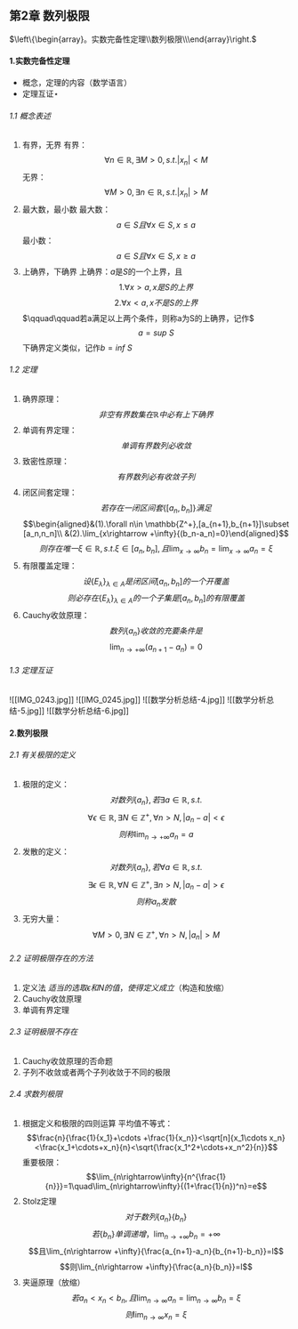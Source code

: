 ## 第2章 数列极限
$\left\{\begin{array}。实数完备性定理\\数列极限\\\end{array}\right.$
#### 1.实数完备性定理
- 概念，定理的内容（数学语言）
- 定理互证$\star$
###### 1.1 概念表述
1. 有界，无界
有界：$$\forall n\in \mathbb{R},\exists M>0,s.t.|x_n|<M$$
无界：$$\forall M>0,\exists n\in \mathbb{R},s.t.|x_n|>M$$
2. 最大数，最小数
最大数：$$a\in S且\forall x\in S,x\leq a$$
最小数：$$a\in S且\forall x\in S,x\geq a$$
3. 上确界，下确界
上确界：$a$是$S$的一个上界，且
$$1.\forall x>a,x是S的上界$$
$$2.\forall x<a,x不是S的上界$$
$\qquad\qquad若a满足以上两个条件，则称a为S的上确界，记作$
$$a=sup \ S$$
下确界定义类似，记作$b=inf\ S$
###### 1.2 定理
1. 确界原理：
$$非空有界数集在\mathbb{R}中必有上下确界$$
3. 单调有界定理：
$$单调有界数列必收敛$$
5. 致密性原理：
$$有界数列必有收敛子列$$
7. 闭区间套定理：
$$若存在一闭区间套\{[a_n,b_n]\}满足$$
$$\begin{aligned}&(1).\forall n\in \mathbb{Z^+},[a_{n+1},b_{n+1}]\subset [a_n,n_n]\\
&(2).\lim_{x\rightarrow +\infty}{(b_n-a_n)=0}\end{aligned}$$
$$则存在唯一\xi \in \mathbb{R},s.t.\xi\in[a_n,b_n],且\lim_{x\rightarrow\infty}{b_n}=\lim_{x\rightarrow\infty}{a_n}=\xi$$
1. 有限覆盖定理：
$$设\{E_\lambda\}_{\lambda\in A}是闭区间[a_n,b_n]的一个开覆盖$$
$$则必存在\{E_\lambda\}_{\lambda\in A}的一个子集是[a_n,b_n]的有限覆盖$$
1. Cauchy收敛原理：
$$数列\{a_n\}收敛的充要条件是$$
$$\lim_{n\rightarrow+\infty}{(a_{n+1}-a_n)}=0$$
###### 1.3 定理互证
![[IMG_0243.jpg]]
![[IMG_0245.jpg]]
![[数学分析总结-4.jpg]]
![[数学分析总结-5.jpg]]
![[数学分析总结-6.jpg]]
#### 2.数列极限
###### 2.1 有关极限的定义
1. 极限的定义：
$$对数列\{a_n\},若\exists a\in \mathbb{R},s.t.$$
$$\forall \epsilon\in\mathbb{R},\exists N\in\mathbb{Z^+},\forall n>N,|a_n-a|<\epsilon $$
$$则称\lim_{n\rightarrow +\infty}{a_n=a}$$
1. 发散的定义：
$$对数列\{a_n\},若\forall a\in \mathbb{R},s.t.$$
$$\exists \epsilon\in\mathbb{R},\forall N\in\mathbb{Z^+},\exists n>N,|a_n-a|>\epsilon $$
$$则称{a_n}发散$$
1. 无穷大量：
$$\forall M>0,\exists N\in \mathbb{Z^+},\forall n>N,|a_n|>M$$
###### 2.2 证明极限存在的方法
1. 定义法
$适当的选取\epsilon 和N的值，使得定义成立$（构造和放缩）
3. Cauchy收敛原理
4. 单调有界定理
###### 2.3 证明极限不存在
1. Cauchy收敛原理的否命题
2. 子列不收敛或者两个子列收敛于不同的极限
###### 2.4 求数列极限
1. 根据定义和极限的四则运算
平均值不等式：
$$\frac{n}{\frac{1}{x_1}+\cdots +\frac{1}{x_n}}<\sqrt[n]{x_1\cdots x_n}<\frac{x_1+\cdots+x_n}{n}<\sqrt{\frac{x_1^2+\cdots+x_n^2}{n}}$$
重要极限：
$$\lim_{n\rightarrow\infty}{n^{\frac{1}{n}}}=1\quad\lim_{n\rightarrow\infty}{(1+\frac{1}{n})^n}=e$$
2. Stolz定理
$$对于数列\{a_n\}\{b_n\}$$
$$若\{b_n\}单调递增，\lim_{n\rightarrow +\infty}{b_n}=+\infty $$
$$且\lim_{n\rightarrow +\infty}{\frac{a_{n+1}-a_n}{b_{n+1}-b_n}}=l$$
$$则\lim_{n\rightarrow +\infty}{\frac{a_n}{b_n}}=l$$
3. 夹逼原理（放缩）
$$若a_n<x_n<b_n,且\lim_{n\rightarrow\infty}{a_n}=\lim_{n\rightarrow\infty}{b_n}=\xi$$
$$则\lim_{n\rightarrow\infty}{x_n}=\xi$$

